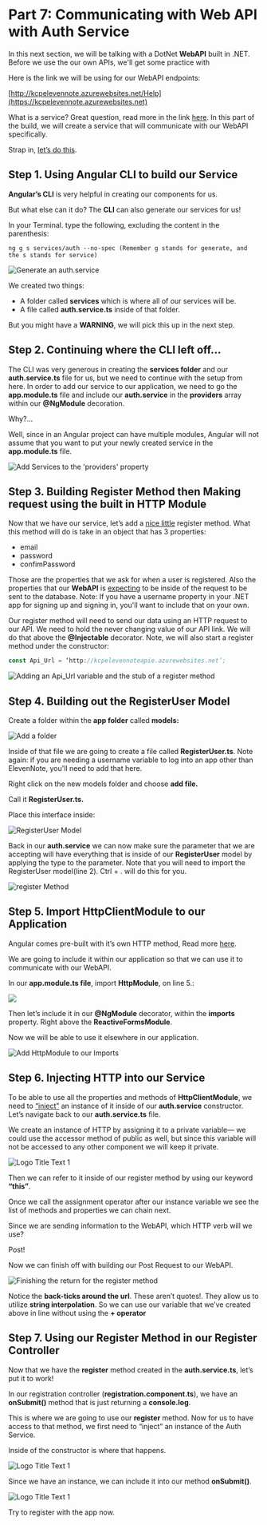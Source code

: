 # Part 7: Communicating with Web API with Auth Service

In this next section, we will be talking with a DotNet **WebAPI** built in .NET. Before we use the our own APIs, we'll get some practice with  

Here is the link we will be using for our WebAPI endpoints:

[http://kcpelevennote.azurewebsites.net/Help](https://kcpelevennote.azurewebsites.net)

What is a service? Great question, read more in the link [here](https://angular.io/guide/architecture#services). In this part of the build, we will create a service that will communicate with our WebAPI specifically.

Strap in, [let’s do this](https://static1.squarespace.com/static/55f32473e4b029b54a7228d2/582b8a8fc534a5c177d16c67/582b8a9f2994cab6e0cdd61c/1479256368634/giphy-39.gif).

## Step 1. Using Angular CLI to build our Service

**Angular’s CLI** is very helpful in creating our components for us.

But what else can it do? The **CLI** can also generate our services for us!

In your Terminal. type the following, excluding the content in the parenthesis:

```text
ng g s services/auth --no-spec (Remember g stands for generate, and the s stands for service)
```

![Generate an auth.service](.gitbook/assets/00%20%2811%29.PNG)

We created two things:

* A folder called **services** which is where all of our services will be.
* A file called **auth.service.ts** inside of that folder.

But you might have a **WARNING**, we will pick this up in the next step.

## Step 2. Continuing where the CLI left off…

The CLI was very generous in creating the **services folder** and our **auth.service.ts** file for us, but we need to continue with the setup from here. In order to add our service to our application, we need to go the **app.module.ts** file and include our **auth.service** in the **providers** array within our **@NgModule** decoration.

Why?...

Well, since in an Angular project can have multiple modules, Angular will not assume that you want to put your newly created service in the **app.module.ts** file.

![Add Services to the &apos;providers&apos; property](.gitbook/assets/image%20%288%29.png)

## Step 3. Building Register Method then Making request using the built in HTTP Module

Now that we have our service, let’s add a [nice little](https://media.giphy.com/media/rYEAkYihZsyWs/giphy.gif) register method.  What this method will do is take in an object that has 3 properties:

* email
* password
* confimPassword 

Those are the properties that we ask for when a user is registered. Also the properties that our **WebAPI** is [expecting](http://kcpelevennoteapie.azurewebsites.net/Help/Api/POST-api-Account-Register) to be inside of the request to be sent to the database. Note: If you have a username property in your .NET app for signing up and signing in, you'll want to include that on your own.

Our register method will need to send our data using an HTTP request to our API. We need to hold the never changing value of our API link. We will do that above the **@Injectable** decorator. Note, we will also start a register method under the constructor:

```javascript
const Api_Url = ‘http://kcpelevennoteapie.azurewebsites.net’;
```

![Adding an Api\_Url variable and  the stub of a register method](.gitbook/assets/04%20%2810%29.PNG)

## Step 4. Building out the RegisterUser Model

Create a folder within the **app folder** called **models:**

![Add a folder](.gitbook/assets/image%20%289%29.png)

Inside of that file we are going to create a file called **RegisterUser.ts**. Note again: if you are needing a username variable to log into an app other than ElevenNote, you'll need to add that here. 

Right click on the new models folder and choose **add file.** 

Call it **RegisterUser.ts.**

Place this interface inside:

![RegisterUser Model](.gitbook/assets/05%20%285%29.PNG)

Back in our **auth.service** we can now make sure the parameter that we are accepting will have everything that is inside of our **RegisterUser** model by applying the type to the parameter. Note that you will need to import the RegisterUser model\(line 2\). Ctrl + . will do this for you.

![register Method](.gitbook/assets/06%20%285%29.PNG)

## Step 5. Import HttpClientModule to our Application

Angular comes pre-built with it’s own HTTP method, Read more [here](https://angular.io/guide/http#httpclient).

We are going to include it within our application so that we can use it to communicate with our WebAPI.

In our **app.module.ts file**, import **HttpModule**, on line 5.:

![](.gitbook/assets/image%20%287%29.png)

Then let’s include it in our **@NgModule** decorator, within the **imports** property. Right above the **ReactiveFormsModule**.

Now we will be able to use it elsewhere in our application.

![Add HttpModule to our Imports](.gitbook/assets/image%20%282%29.png)

## Step 6. Injecting HTTP into our Service

To be able to use all the properties and methods of **HttpClientModule**, we need to [“inject”](https://angular.io/guide/dependency-injection-pattern#the-dependency-injection-pattern) an instance of it inside of our **auth.service** constructor. Let’s navigate back to our **auth.service.ts** file.

We create an instance of HTTP by assigning it to a private variable— we could use the accessor method of public as well, but since this variable will not be accessed to any other component we will keep it private.

![Logo Title Text 1](.gitbook/assets/08.PNG)

Then we can refer to it inside of our register method by using our keyword **“this”**.

Once we call the assignment operator after our instance variable we see the list of methods and properties we can chain next.

Since we are sending information to the WebAPI, which HTTP verb will we use?

Post!

Now we can finish off with building our Post Request to our WebAPI.

![Finishing the return for the register method](.gitbook/assets/capture.PNG)

Notice the **back-ticks around the url**. These aren’t quotes!. They allow us to utilize **string interpolation**. So we can use our variable that we’ve created above in line without using the **+ operator**



## Step 7. Using our Register Method in our Register Controller

Now that we have the **register** method created in the **auth.service.ts**, let’s put it to work!

In our registration controller \(**registration.component.ts**\), we have an **onSubmit\(\)** method that is just returning a **console.log**.

This is where we are going to use our **register** method. Now for us to have access to that method, we first need to “inject” an instance of the Auth Service.

Inside of the constructor is where that happens.

![Logo Title Text 1](.gitbook/assets/11%20%282%29.PNG)

Since we have an instance, we can include it into our method **onSubmit\(\)**.

![Logo Title Text 1](.gitbook/assets/12%20%281%29.PNG)

Try to register with the app now.


